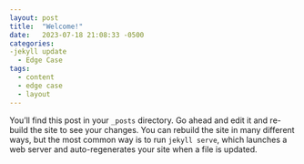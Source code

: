 ```yaml
---
layout: post
title:  "Welcome!"
date:   2023-07-18 21:08:33 -0500
categories: 
-jekyll update
  - Edge Case
tags:
  - content
  - edge case
  - layout
---
```

You’ll find this post in your `_posts` directory. Go ahead and edit it and re-build the site to see your changes. You can rebuild the site in many different ways, but the most common way is to run `jekyll serve`, which launches a web server and auto-regenerates your site when a file is updated.
